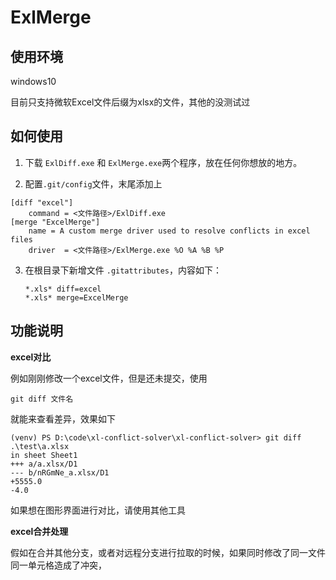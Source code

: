 # ExlMerge

## 使用环境

windows10

目前只支持微软Excel文件后缀为xlsx的文件，其他的没测试过

## 如何使用

1. 下载 `ExlDiff.exe` 和 `ExlMerge.exe`两个程序，放在任何你想放的地方。

2. 配置`.git/config`文件，末尾添加上

```
[diff "excel"]
    command = <文件路径>/ExlDiff.exe 
[merge "ExcelMerge"]
    name = A custom merge driver used to resolve conflicts in excel files
	driver  = <文件路径>/ExlMerge.exe %O %A %B %P

```



3. 在根目录下新增文件 `.gitattributes`，内容如下：

   ```
   *.xls* diff=excel
   *.xls* merge=ExcelMerge
   ```



## 功能说明

**excel对比**

例如刚刚修改一个excel文件，但是还未提交，使用

```
git diff 文件名
```

就能来查看差异，效果如下

```
(venv) PS D:\code\xl-conflict-solver\xl-conflict-solver> git diff .\test\a.xlsx
in sheet Sheet1
+++ a/a.xlsx/D1
--- b/nRGmNe_a.xlsx/D1
+5555.0
-4.0
```

如果想在图形界面进行对比，请使用其他工具

**excel合并处理**

假如在合并其他分支，或者对远程分支进行拉取的时候，如果同时修改了同一文件同一单元格造成了冲突，